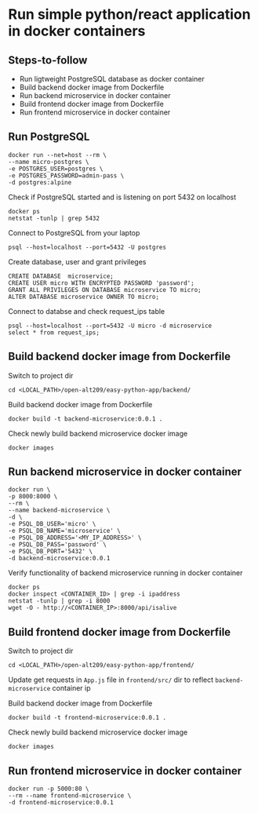 # Run simple python/react application in docker containers

## Steps-to-follow
* Run ligtweight PostgreSQL database as docker container
* Build backend docker image from Dockerfile
* Run backend microservice in docker container 
* Build frontend docker image from Dockerfile
* Run frontend microservice in docker container


## Run PostgreSQL 

```
docker run --net=host --rm \
--name micro-postgres \
-e POSTGRES_USER=postgres \
-e POSTGRES_PASSWORD=admin-pass \
-d postgres:alpine
```
Check if PostgreSQL started and is listening on port 5432 on localhost
```
docker ps
netstat -tunlp | grep 5432
```
Connect to PostgreSQL from your laptop
```
psql --host=localhost --port=5432 -U postgres
```
Create database, user and grant privileges
```
CREATE DATABASE  microservice;
CREATE USER micro WITH ENCRYPTED PASSWORD 'password'; 
GRANT ALL PRIVILEGES ON DATABASE microservice TO micro;
ALTER DATABASE microservice OWNER TO micro;
```
Connect to databse and check request_ips table
```
psql --host=localhost --port=5432 -U micro -d microservice
select * from request_ips;
```

## Build backend docker image from Dockerfile

Switch to project dir
```
cd <LOCAL_PATH>/open-alt209/easy-python-app/backend/
```
Build backend docker image from Dockerfile
```
docker build -t backend-microservice:0.0.1 .
```
Check newly build backend microservice docker image
```
docker images
```
## Run backend microservice in docker container 
```
docker run \
-p 8000:8000 \
--rm \
--name backend-microservice \
-d \
-e PSQL_DB_USER='micro' \
-e PSQL_DB_NAME='microservice' \
-e PSQL_DB_ADDRESS='<MY_IP_ADDRESS>' \
-e PSQL_DB_PASS='password' \
-e PSQL_DB_PORT='5432' \
-d backend-microservice:0.0.1
```
Verify functionality of backend microservice running in docker container
```
docker ps
docker inspect <CONTAINER_ID> | grep -i ipaddress
netstat -tunlp | grep -i 8000
wget -O - http://<CONTAINER_IP>:8000/api/isalive
```

## Build frontend docker image from Dockerfile
Switch to project dir
```
cd <LOCAL_PATH>/open-alt209/easy-python-app/frontend/
```
Update get requests in `App.js` file in `frontend/src/` dir to reflect `backend-microservice` container ip

Build backend docker image from Dockerfile
```
docker build -t frontend-microservice:0.0.1 .
```
Check newly build backend microservice docker image
```
docker images
```

## Run frontend microservice in docker container 

```
docker run -p 5000:80 \
--rm --name frontend-microservice \
-d frontend-microservice:0.0.1
```

